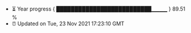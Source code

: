 - ⏳ Year progress { ██████████████████████████▁▁▁▁ } 89.51 %
- ⏰ Updated on Tue, 23 Nov 2021 17:23:10 GMT

